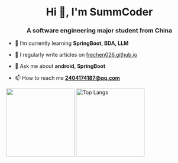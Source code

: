 <!--
**SummCoder/SummCoder** is a ✨ _special_ ✨ repository because its `README.md` (this file) appears on your GitHub profile.

Here are some ideas to get you started:

- 🔭 I’m currently working on ...
- 🌱 I’m currently learning ...
- 👯 I’m looking to collaborate on ...
- 🤔 I’m looking for help with ...
- 💬 Ask me about ...
- 📫 How to reach me: ...
- 😄 Pronouns: ...
- ⚡ Fun fact: ...
-->

<h1 align="center">Hi 👋, I'm SummCoder</h1>
<h3 align="center">A software engineering major student from China</h3>

- 🌱 I’m currently learning **SpringBoot, BDA, LLM**

- 📝 I regularly write articles on [frechen026.github.io](http://frechen026.github.io)

- 💬 Ask me about **android, SpringBoot**

- 📫 How to reach me **2404174187@qq.com**
<p align="left">
</p>

<img src="https://github-readme-stats.vercel.app/api?username=SummCoder&count_private=true&theme=merko&show_icons=true" height="185px" /> <img src="https://github-readme-stats-one-bice.vercel.app/api/top-langs/?username=SummCoder&layout=compact&langs_count=8&theme=calm" alt="Top Langs" height="185px" />
